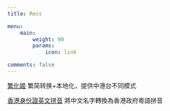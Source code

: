 ```yaml
---
title: Recs

menu:
    main: 
        weight: 90
        params:
            icon: link

comments: false
---
```


[繁化姬](https://zhconvert.org/)
繁简转换+本地化，提供中港台不同模式

[香港身份證英文拼音](https://www.namechef.co/zh/hkid-english-name/)
將中文名字轉換為香港政府粵語拼音
